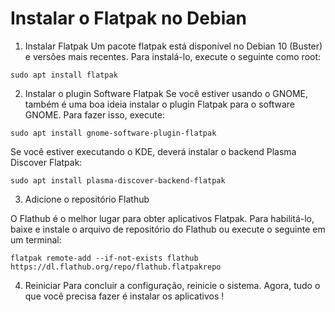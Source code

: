 # Instalar o Flatpak no Debian

1. Instalar Flatpak
Um pacote flatpak está disponível no Debian 10 (Buster) e versões mais recentes. Para instalá-lo, execute o seguinte como root:
```
sudo apt install flatpak
```
2. Instalar o plugin Software Flatpak
Se você estiver usando o GNOME, também é uma boa ideia instalar o plugin Flatpak para o software GNOME. Para fazer isso, execute:
```
sudo apt install gnome-software-plugin-flatpak
```
Se você estiver executando o KDE, deverá instalar o backend Plasma Discover Flatpak:
```
sudo apt install plasma-discover-backend-flatpak
```
3. Adicione o repositório Flathub

O Flathub é o melhor lugar para obter aplicativos Flatpak. Para habilitá-lo, baixe e instale o arquivo de repositório do Flathub ou execute o seguinte em um terminal:
```
flatpak remote-add --if-not-exists flathub https://dl.flathub.org/repo/flathub.flatpakrepo
```
4. Reiniciar
Para concluir a configuração, reinicie o sistema. Agora, tudo o que você precisa fazer é instalar os aplicativos !
